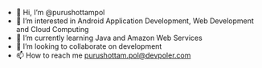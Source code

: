 - 👋 Hi, I’m @purushottampol
- 👀 I’m interested in Android Application Development, Web Development and Cloud Computing
- 🌱 I’m currently learning Java and Amazon Web Services
- 💞️ I’m looking to collaborate on development
- 📫 How to reach me purushottam.pol@devpoler.com

<!---
purushottampol/purushottampol is a ✨ special ✨ repository because its `README.md` (this file) appears on your GitHub profile.
You can click the Preview link to take a look at your changes.
--->
